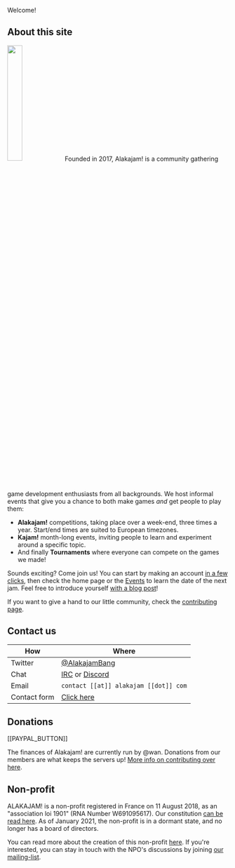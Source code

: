 Welcome!
## About this site
<img src="/static/images/docs/play.png" class="pull-right" width="26%" />Founded in 2017, Alakajam! is a community gathering game development enthusiasts from all backgrounds. We host informal events that give you a chance to both make games *and* get people to play them:

* **Alakajam!** competitions, taking place over a week-end, three times a year. Start/end times are suited to European timezones.
* **Kajam!** month-long events, inviting people to learn and experiment around a specific topic.
* And finally **Tournaments** where everyone can compete on the games we made!

Sounds exciting? Come join us! You can start by making an account [in a few clicks](/register), then check the home page or the [Events](/events) to learn the date of the next jam. Feel free to introduce yourself [with a blog post](/post/create)!

If you want to give a hand to our little community, check the [contributing page](/article/about/contributing).

## Contact us


| How          | Where |
| ------------ | ----- |
| Twitter      | [@AlakajamBang](https://twitter.com/AlakajamBang) |
| Chat         | [IRC](/chat) or [Discord](https://discord.gg/yZPBpTn) |
| Email        |   `contact [[at]] alakajam [[dot]] com` |
| Contact form | [Click here](https://docs.google.com/forms/d/e/1FAIpQLScjMwNehfQBGKvsMEE2VYuH_9WbbNb2hZ3F1dIC_UPy9c294w/viewform) |

## Donations

[[PAYPAL_BUTTON]]

The finances of Alakajam! are currently run by @wan. Donations from our members are what keeps the servers up! [More info on contributing over here](https://alakajam.com/post/1070/finances-of-the-alakajam-association).
## Non-profit

ALAKAJAM! is a non-profit registered in France on 11 August 2018, as an "association loi 1901" (RNA Number W691095617). Our constitution [can be read here](/article/about/npo-constitution). As of January 2021, the non-profit is in a dormant state, and no longer has a board of directors.

You can read more about the creation of this non-profit [here](https://alakajam.com/post/722/alakajam-an-npo). If you're interested, you can stay in touch with the NPO's discussions by joining [our mailing-list](https://framalistes.org/sympa/info/alakajam-team).

